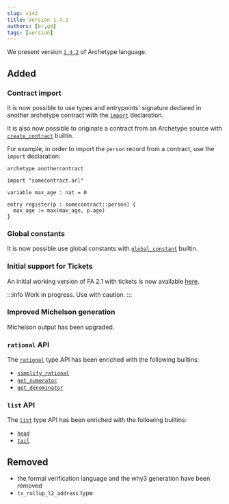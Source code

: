 ```yaml
---
slug: v142
title: Version 1.4.2
authors: [br,gd]
tags: [version]
---
```


We present version [`1.4.2`](/docs/installation) of Archetype language.

## Added

### Contract import

It is now possible to use types and entrypoints' signature declared in another archetype contract with the [`import`](/docs/reference/declarations/external-contract) declaration.

It is also now possible to originate a contract from an Archetype source with [`create_contract`](/docs/reference/expressions/builtins#create_contract(handler,%20delegator,%20amount,%20init)) builtin.

<!--truncate-->

For example, in order to import the `person` record from a contract, use the `import` declaration:
```archetype {3,7}
archetype anothercontract

import "somecontract.arl"

variable max_age : nat = 0

entry register(p : somecontract::person) {
  max_age := max(max_age, p.age)
}
```

### Global constants

It is now possible use global constants with [`global_constant`](/docs/reference/expressions/builtins#global_constant<T>(hash)) builtin.

### Initial support for Tickets

An initial working version of FA 2.1 with tickets is now available [here](https://github.com/completium/archetype-fa2.1).

:::info
Work in progress. Use with caution.
:::

### Improved Michelson generation

Michelson output has been upgraded.

### `rational` API

The [`rational`](/docs/reference/types#rational) type API has been enriched with the following builtins:
* [`simplify_rational`](/docs/reference/expressions/builtins#simplify_rational(r%20:%20rational))
* [`get_numerator`](/docs/reference/expressions/builtins#get_numerator(r%20:%20rational))
* [`get_denominator`](/docs/reference/expressions/builtins#get_denominator(r%20:%20rational))

### `list` API

The [`list`](/docs/reference/types#list<T>) type API has been enriched with the following builtins:
* [`head`](/docs/reference/expressions/builtins#head(l%20:%20list<T>,%20n%20:%20nat))
* [`tail`](/docs/reference/expressions/builtins#tail(l%20:%20list<T>,%20n%20:%20nat))

## Removed

* the formal verification language and the why3 generation have been removed
* `tx_rollup_l2_address` type

